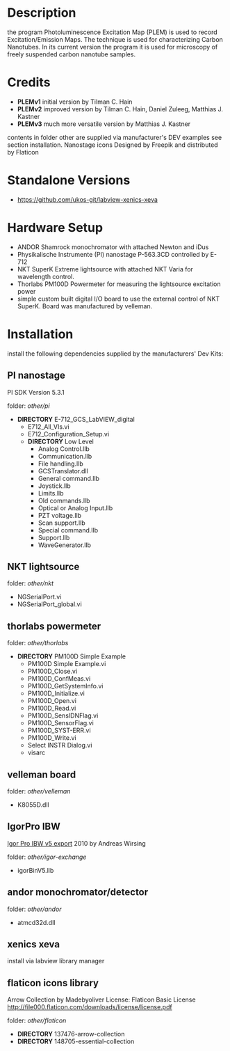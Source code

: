 # Description

the program Photoluminescence Excitation Map (PLEM) is used to record
Excitation/Emission Maps. The technique is used for characterizing Carbon
Nanotubes. In its current version the program it is used for microscopy of
freely suspended carbon nanotube samples.

# Credits

* **PLEMv1** initial version by Tilman C. Hain
* **PLEMv2** improved version by Tilman C. Hain, Daniel Zuleeg, Matthias J. Kastner
* **PLEMv3** much more versatile version by Matthias J. Kastner

contents in folder other are supplied via manufacturer's DEV examples see
section installation.
Nanostage icons Designed by Freepik and distributed by Flaticon

# Standalone Versions
* https://github.com/ukos-git/labview-xenics-xeva

# Hardware Setup

* ANDOR Shamrock monochromator with attached Newton and iDus
* Physikalische Instrumente (PI) nanostage P-563.3CD controlled by E-712
* NKT SuperK Extreme lightsource with attached NKT Varia for wavelength
  control.
* Thorlabs PM100D Powermeter for measuring the lightsource excitation power
* simple custom built digital I/O board to use the external control of NKT
  SuperK. Board was manufactured by velleman.

# Installation

install the following dependencies supplied by the manufacturers' Dev Kits:

## PI nanostage 

PI SDK Version 5.3.1

folder: *other/pi*

* **DIRECTORY** E-712_GCS_LabVIEW_digital
  * E712_All_VIs.vi
  * E712_Configuration_Setup.vi
  * **DIRECTORY** Low Level
    * Analog Control.llb
    * Communication.llb
    * File handling.llb
    * GCSTranslator.dll
    * General command.llb
    * Joystick.llb
    * Limits.llb
    * Old commands.llb
    * Optical or Analog Input.llb
    * PZT voltage.llb
    * Scan support.llb
    * Special command.llb
    * Support.llb
    *  WaveGenerator.llb

## NKT lightsource

folder: *other/nkt*
* NGSerialPort.vi
* NGSerialPort_global.vi

## thorlabs powermeter

folder: *other/thorlabs*

* **DIRECTORY** PM100D Simple Example
  * PM100D Simple Example.vi
  * PM100D_Close.vi
  * PM100D_ConfMeas.vi
  * PM100D_GetSystemInfo.vi
  * PM100D_Initialize.vi
  * PM100D_Open.vi
  * PM100D_Read.vi
  * PM100D_SensIDNFlag.vi
  * PM100D_SensorFlag.vi
  * PM100D_SYST-ERR.vi
  * PM100D_Write.vi
  * Select INSTR Dialog.vi
  * visarc

## velleman board

folder: *other/velleman*
* K8055D.dll

## IgorPro IBW

[Igor Pro IBW v5 export](http://www.igorexchange.com/project/LVarray2ibw) 2010 by Andreas Wirsing

folder: *other/igor-exchange*
* igorBinV5.llb

## andor monochromator/detector

folder: *other/andor*
* atmcd32d.dll

## xenics xeva

install via labview library manager

## flaticon icons library

Arrow Collection
by Madebyoliver
License: Flaticon Basic License 
http://file000.flaticon.com/downloads/license/license.pdf

folder: *other/flaticon*
* **DIRECTORY** 137476-arrow-collection
* **DIRECTORY** 148705-essential-collection

